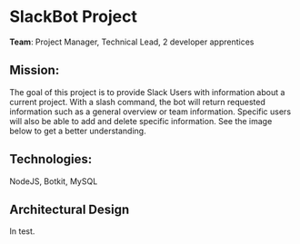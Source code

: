 # SlackBot Project

**Team**: Project Manager, Technical Lead, 2 developer apprentices

## Mission:

The goal of this project is to provide Slack Users with information about a current
project. With a slash command, the bot will return requested information such as a
general overview or team information. Specific users will also be able to add and
delete specific information. See the image below to get a better understanding.

## Technologies:
NodeJS, Botkit, MySQL

## Architectural Design

In test.

